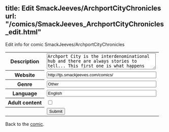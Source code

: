 title: Edit SmackJeeves/ArchportCityChronicles
url: "/comics/SmackJeeves_ArchportCityChronicles_edit.html"
---
Edit info for comic SmackJeeves/ArchportCityChronicles

<form name="comic" action="http://gaepostmail.appspot.com/comic/" method="post">
<table class="comicinfo">
<tr>
<th>Description</th><td><textarea name="description" cols="40" rows="3">Archport City is the interdenominational hub and there are always stories to tell... This first one is what happens when you just have to get that picture... Dissatisfied on what was supposed to be a fun trip it was only a matter of time until adventure lured Joe in. Now a group of discredited bounty hunters with a dangerous target have dragged him along for the ride.. updates T and Thr..</textarea></td>
</tr>
<tr>
<th>Website</th><td><input type="text" name="url" value="http://tjs.smackjeeves.com/comics/" size="40"/></td>
</tr>
<tr>
<th>Genre</th><td><input type="text" name="genre" value="Other" size="40"/></td>
</tr>
<tr>
<th>Language</th><td><input type="text" name="language" value="English" size="40"/></td>
</tr>
<tr>
<th>Adult content</th><td><input type="checkbox" name="adult" value="adult" /></td>
</tr>
<tr>
<th></th><td>
<input type="hidden" name="comic" value="SmackJeeves_ArchportCityChronicles" />
<input type="submit" name="submit" value="Submit" />
</td>
</tr>
</table>
</form>

Back to the [comic](SmackJeeves_ArchportCityChronicles.html).
